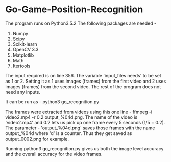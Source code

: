 # Go-Game-Position-Recognition

The program runs on Python3.5.2
The following packages are needed - 
1. Numpy
2. Scipy
3. Scikit-learn
4. OpenCV 3.3
5. Matplotlib
6. Math
7. Itertools

The input required is on line 356. The variable 'input_files needs' to be set as 1 or 2.
Setting it as 1 uses images (frames) from the first video and 2 uses images (frames) from the second video. The rest of the program does not need any inputs.

It can be run as - python3 go_recognition.py

The frames were extracted from videos using this one line - ffmpeg -i video2.mp4 -r 0.2 output_%04d.png.
The name of the video is 'video2.mp4' and 0.2 lets us pick up one frame every 5 seconds (1/5 = 0.2). The parameter - 'output_%04d.png' saves those frames with the name output_%04d where 'd' is a counter. Thus they get saved as output_0002.png for example.

Running python3 go_recognition.py gives us both the image level accuracy and the overall accuracy for the video frames.